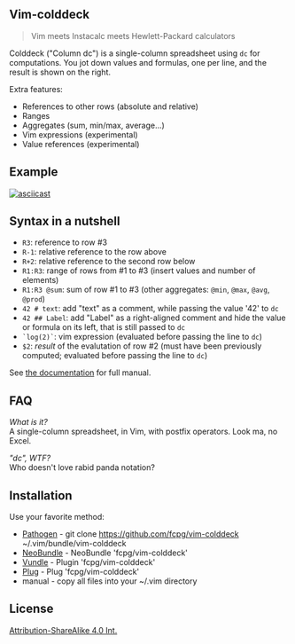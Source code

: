 Vim-colddeck
-------------

> Vim meets Instacalc meets Hewlett-Packard calculators

Colddeck ("Column dc") is a single-column spreadsheet using `dc` for
computations. You jot down values and formulas, one per line, and the result
is shown on the right.

Extra features:

  - References to other rows (absolute and relative)
  - Ranges
  - Aggregates (sum, min/max, average...)
  - Vim expressions (experimental) 
  - Value references (experimental)

Example
--------

[![asciicast](https://asciinema.org/a/0NgfyWgetZBIoXi6O3ikawkIE.svg)](https://asciinema.org/a/0NgfyWgetZBIoXi6O3ikawkIE)

Syntax in a nutshell
---------------------

- `R3`: reference to row #3
- `R-1`: relative reference to the row above
- `R+2`: relative reference to the second row below
- `R1:R3`: range of rows from #1 to #3 (insert values and number of elements)
- `R1:R3 @sum`: sum of row #1 to #3 (other aggregates: `@min`, `@max`, `@avg`,
  `@prod`)
- `42 # text`: add "text" as a comment, while passing the value '42' to `dc`
- `42 ## Label`: add "Label" as a right-aligned comment and hide the value or
  formula on its left, that is still passed to `dc`
- <code>&#96;log(2)&#96;</code>: vim expression (evaluated before passing the
  line to `dc`)
- `$2`: *result* of the evalutation of row #2 (must have been previously
  computed; evaluated before passing the line to `dc`)

See [the documentation](doc/colddeck.txt) for full manual.

FAQ
----

*What is it?*  
A single-column spreadsheet, in Vim, with postfix operators.
Look ma, no Excel.

*"dc", WTF?*  
Who doesn't love rabid panda notation?

Installation
-------------
Use your favorite method:
*  [Pathogen][1] - git clone https://github.com/fcpg/vim-colddeck ~/.vim/bundle/vim-colddeck
*  [NeoBundle][2] - NeoBundle 'fcpg/vim-colddeck'
*  [Vundle][3] - Plugin 'fcpg/vim-colddeck'
*  [Plug][4] - Plug 'fcpg/vim-colddeck'
*  manual - copy all files into your ~/.vim directory

License
--------
[Attribution-ShareAlike 4.0 Int.](https://creativecommons.org/licenses/by-sa/4.0/)

[1]: https://github.com/tpope/vim-pathogen
[2]: https://github.com/Shougo/neobundle.vim
[3]: https://github.com/gmarik/vundle
[4]: https://github.com/junegunn/vim-plug


